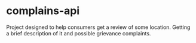 # complains-api
Project designed to help consumers get a review of some location. Getting a brief description of it and possible grievance complaints.
